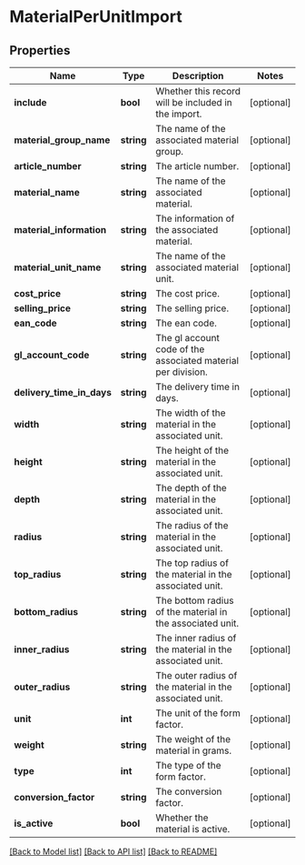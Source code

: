 # MaterialPerUnitImport

## Properties
Name | Type | Description | Notes
------------ | ------------- | ------------- | -------------
**include** | **bool** | Whether this record will be included in the import. | [optional] 
**material_group_name** | **string** | The name of the associated material group. | [optional] 
**article_number** | **string** | The article number. | [optional] 
**material_name** | **string** | The name of the associated material. | [optional] 
**material_information** | **string** | The information of the associated material. | [optional] 
**material_unit_name** | **string** | The name of the associated material unit. | [optional] 
**cost_price** | **string** | The cost price. | [optional] 
**selling_price** | **string** | The selling price. | [optional] 
**ean_code** | **string** | The ean code. | [optional] 
**gl_account_code** | **string** | The gl account code of the associated material per division. | [optional] 
**delivery_time_in_days** | **string** | The delivery time in days. | [optional] 
**width** | **string** | The width of the material in the associated unit. | [optional] 
**height** | **string** | The height of the material in the associated unit. | [optional] 
**depth** | **string** | The depth of the material in the associated unit. | [optional] 
**radius** | **string** | The radius of the material in the associated unit. | [optional] 
**top_radius** | **string** | The top radius of the material in the associated unit. | [optional] 
**bottom_radius** | **string** | The bottom radius of the material in the associated unit. | [optional] 
**inner_radius** | **string** | The inner radius of the material in the associated unit. | [optional] 
**outer_radius** | **string** | The outer radius of the material in the associated unit. | [optional] 
**unit** | **int** | The unit of the form factor. | [optional] 
**weight** | **string** | The weight of the material in grams. | [optional] 
**type** | **int** | The type of the form factor. | [optional] 
**conversion_factor** | **string** | The conversion factor. | [optional] 
**is_active** | **bool** | Whether the material is active. | [optional] 

[[Back to Model list]](../README.md#documentation-for-models) [[Back to API list]](../README.md#documentation-for-api-endpoints) [[Back to README]](../README.md)


